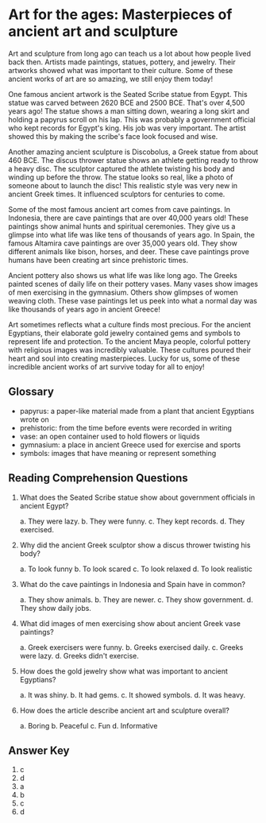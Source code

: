 # Art for the ages: Masterpieces of ancient art and sculpture

Art and sculpture from long ago can teach us a lot about how people lived back then. Artists made paintings, statues, pottery, and jewelry. Their artworks showed what was important to their culture. Some of these ancient works of art are so amazing, we still enjoy them today!

One famous ancient artwork is the Seated Scribe statue from Egypt. This statue was carved between 2620 BCE and 2500 BCE. That's over 4,500 years ago! The statue shows a man sitting down, wearing a long skirt and holding a papyrus scroll on his lap. This was probably a government official who kept records for Egypt's king. His job was very important. The artist showed this by making the scribe's face look focused and wise.

Another amazing ancient sculpture is Discobolus, a Greek statue from about 460 BCE. The discus thrower statue shows an athlete getting ready to throw a heavy disc. The sculptor captured the athlete twisting his body and winding up before the throw. The statue looks so real, like a photo of someone about to launch the disc! This realistic style was very new in ancient Greek times. It influenced sculptors for centuries to come.

Some of the most famous ancient art comes from cave paintings. In Indonesia, there are cave paintings that are over 40,000 years old! These paintings show animal hunts and spiritual ceremonies. They give us a glimpse into what life was like tens of thousands of years ago. In Spain, the famous Altamira cave paintings are over 35,000 years old. They show different animals like bison, horses, and deer. These cave paintings prove humans have been creating art since prehistoric times.

Ancient pottery also shows us what life was like long ago. The Greeks painted scenes of daily life on their pottery vases. Many vases show images of men exercising in the gymnasium. Others show glimpses of women weaving cloth. These vase paintings let us peek into what a normal day was like thousands of years ago in ancient Greece!

Art sometimes reflects what a culture finds most precious. For the ancient Egyptians, their elaborate gold jewelry contained gems and symbols to represent life and protection. To the ancient Maya people, colorful pottery with religious images was incredibly valuable. These cultures poured their heart and soul into creating masterpieces. Lucky for us, some of these incredible ancient works of art survive today for all to enjoy!

## Glossary

- papyrus: a paper-like material made from a plant that ancient Egyptians wrote on
- prehistoric: from the time before events were recorded in writing
- vase: an open container used to hold flowers or liquids
- gymnasium: a place in ancient Greece used for exercise and sports
- symbols: images that have meaning or represent something

## Reading Comprehension Questions

1. What does the Seated Scribe statue show about government officials in ancient Egypt?

   a. They were lazy.
   b. They were funny.
   c. They kept records.
   d. They exercised.

2. Why did the ancient Greek sculptor show a discus thrower twisting his body?

   a. To look funny
   b. To look scared
   c. To look relaxed
   d. To look realistic

3. What do the cave paintings in Indonesia and Spain have in common?

   a. They show animals.
   b. They are newer.
   c. They show government.
   d. They show daily jobs.

4. What did images of men exercising show about ancient Greek vase paintings?

   a. Greek exercisers were funny.
   b. Greeks exercised daily.
   c. Greeks were lazy.
   d. Greeks didn't exercise.

5. How does the gold jewelry show what was important to ancient Egyptians?

   a. It was shiny.
   b. It had gems.
   c. It showed symbols.
   d. It was heavy.

6. How does the article describe ancient art and sculpture overall?

   a. Boring
   b. Peaceful
   c. Fun
   d. Informative

## Answer Key

1. c
2. d
3. a
4. b
5. c
6. d
